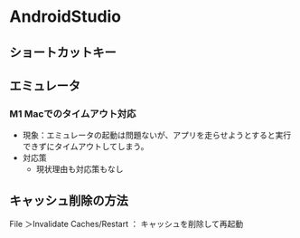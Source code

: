 # AndroidStudio

## ショートカットキー


## エミュレータ
### M1 Macでのタイムアウト対応
- 現象：エミュレータの起動は問題ないが、アプリを走らせようとすると実行できずにタイムアウトしてしまう。
- 対応策
  - 現状理由も対応策もなし

## キャッシュ削除の方法
File ＞Invalidate Caches/Restart ： キャッシュを削除して再起動